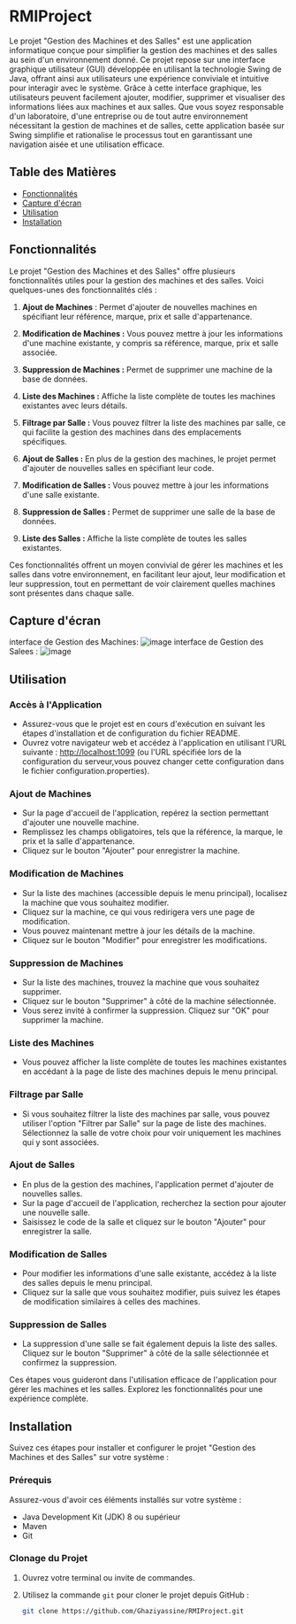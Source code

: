 # RMIProject

Le projet "Gestion des Machines et des Salles" est une application informatique conçue pour simplifier la gestion des machines et des salles au sein d'un environnement donné. Ce projet repose sur une interface graphique utilisateur (GUI) développée en utilisant la technologie Swing de Java, offrant ainsi aux utilisateurs une expérience conviviale et intuitive pour interagir avec le système. Grâce à cette interface graphique, les utilisateurs peuvent facilement ajouter, modifier, supprimer et visualiser des informations liées aux machines et aux salles. Que vous soyez responsable d'un laboratoire, d'une entreprise ou de tout autre environnement nécessitant la gestion de machines et de salles, cette application basée sur Swing simplifie et rationalise le processus tout en garantissant une navigation aisée et une utilisation efficace.
## Table des Matières

- [Fonctionnalités](#fonctionnalités)
- [Capture d'écran](#capture-décran)
- [Utilisation](#utilisation)
- [Installation](#installation)


## Fonctionnalités

Le projet "Gestion des Machines et des Salles" offre plusieurs fonctionnalités utiles pour la gestion des machines et des salles. Voici quelques-unes des fonctionnalités clés :

1. **Ajout de Machines** : Permet d'ajouter de nouvelles machines en spécifiant leur référence, marque, prix et salle d'appartenance.

2. **Modification de Machines :** Vous pouvez mettre à jour les informations d'une machine existante, y compris sa référence, marque, prix et salle associée.

3. **Suppression de Machines :** Permet de supprimer une machine de la base de données.

4. **Liste des Machines :** Affiche la liste complète de toutes les machines existantes avec leurs détails.

5. **Filtrage par Salle :** Vous pouvez filtrer la liste des machines par salle, ce qui facilite la gestion des machines dans des emplacements spécifiques.

6. **Ajout de Salles :** En plus de la gestion des machines, le projet permet d'ajouter de nouvelles salles en spécifiant leur code.

7. **Modification de Salles :** Vous pouvez mettre à jour les informations d'une salle existante.

8. **Suppression de Salles :** Permet de supprimer une salle de la base de données.

9. **Liste des Salles :** Affiche la liste complète de toutes les salles existantes.

Ces fonctionnalités offrent un moyen convivial de gérer les machines et les salles dans votre environnement, en facilitant leur ajout, leur modification et leur suppression, tout en permettant de voir clairement quelles machines sont présentes dans chaque salle.
## Capture d'écran
interface de Gestion des Machines:
![image](https://github.com/Ghaziyassine/RMIProject/assets/114885285/c95f765a-0b45-4d5b-85e9-f5a76d5e6d11)
interface de Gestion des Salees :
![image](https://github.com/Ghaziyassine/RMIProject/assets/114885285/4d24a35e-04e3-4654-9ef9-7beed947e0d7)

##  Utilisation

### Accès à l'Application

- Assurez-vous que le projet est en cours d'exécution en suivant les étapes d'installation et de configuration du fichier README.
- Ouvrez votre navigateur web et accédez à l'application en utilisant l'URL suivante : [http://localhost:1099](http://localhost:1099) (ou l'URL spécifiée lors de la configuration du serveur,vous pouvez changer cette configuration dans le fichier configuration.properties).

### Ajout de Machines

- Sur la page d'accueil de l'application, repérez la section permettant d'ajouter une nouvelle machine.
- Remplissez les champs obligatoires, tels que la référence, la marque, le prix et la salle d'appartenance.
- Cliquez sur le bouton "Ajouter" pour enregistrer la machine.

### Modification de Machines

- Sur la liste des machines (accessible depuis le menu principal), localisez la machine que vous souhaitez modifier.
- Cliquez sur la machine, ce qui vous redirigera vers une page de modification.
- Vous pouvez maintenant mettre à jour les détails de la machine.
- Cliquez sur le bouton "Modifier" pour enregistrer les modifications.

### Suppression de Machines

- Sur la liste des machines, trouvez la machine que vous souhaitez supprimer.
- Cliquez sur le bouton "Supprimer" à côté de la machine sélectionnée.
- Vous serez invité à confirmer la suppression. Cliquez sur "OK" pour supprimer la machine.

### Liste des Machines

- Vous pouvez afficher la liste complète de toutes les machines existantes en accédant à la page de liste des machines depuis le menu principal.

### Filtrage par Salle

- Si vous souhaitez filtrer la liste des machines par salle, vous pouvez utiliser l'option "Filtrer par Salle" sur la page de liste des machines. Sélectionnez la salle de votre choix pour voir uniquement les machines qui y sont associées.

### Ajout de Salles

- En plus de la gestion des machines, l'application permet d'ajouter de nouvelles salles.
- Sur la page d'accueil de l'application, recherchez la section pour ajouter une nouvelle salle.
- Saisissez le code de la salle et cliquez sur le bouton "Ajouter" pour enregistrer la salle.

### Modification de Salles

- Pour modifier les informations d'une salle existante, accédez à la liste des salles depuis le menu principal.
- Cliquez sur la salle que vous souhaitez modifier, puis suivez les étapes de modification similaires à celles des machines.

### Suppression de Salles

- La suppression d'une salle se fait également depuis la liste des salles. Cliquez sur le bouton "Supprimer" à côté de la salle sélectionnée et confirmez la suppression.

Ces étapes vous guideront dans l'utilisation efficace de l'application pour gérer les machines et les salles. Explorez les fonctionnalités pour une expérience complète.


## Installation

Suivez ces étapes pour installer et configurer le projet "Gestion des Machines et des Salles" sur votre système :

### Prérequis

Assurez-vous d'avoir ces éléments installés sur votre système :

- Java Development Kit (JDK) 8 ou supérieur
- Maven
- Git

### Clonage du Projet

1. Ouvrez votre terminal ou invite de commandes.

2. Utilisez la commande `git` pour cloner le projet depuis GitHub :
   ```bash
   git clone https://github.com/Ghaziyassine/RMIProject.git


